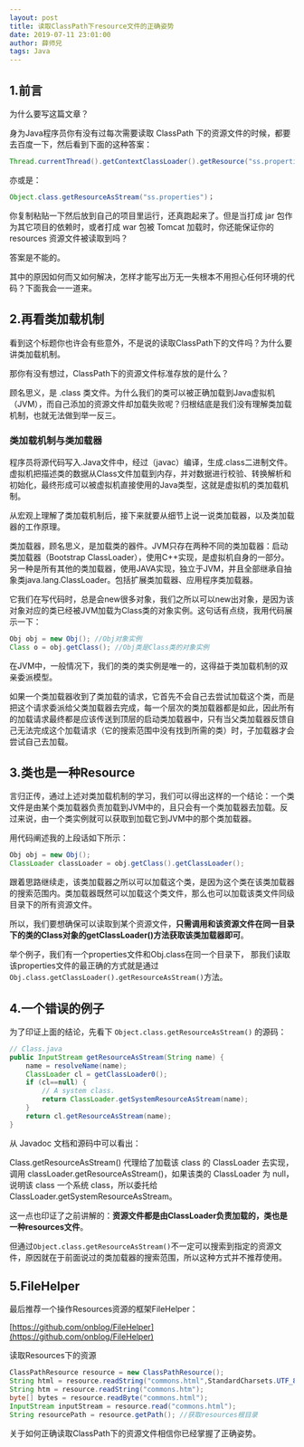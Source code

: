 ```yaml
---
layout: post
title: 读取ClassPath下resource文件的正确姿势
date: 2019-07-11 23:01:00
author: 薛师兄
tags: Java
---
```

## 1.前言

为什么要写这篇文章？

身为Java程序员你有没有过每次需要读取 ClassPath 下的资源文件的时候，都要去百度一下，然后看到下面的这种答案：

```java
Thread.currentThread().getContextClassLoader().getResource("ss.properties").getPath();
```

亦或是：

```java
Object.class.getResourceAsStream("ss.properties")；
```

你复制粘贴一下然后放到自己的项目里运行，还真跑起来了。但是当打成 jar 包作为其它项目的依赖时，或者打成 war 包被 Tomcat 加载时，你还能保证你的resources 资源文件被读取到吗？

答案是不能的。

其中的原因如何而又如何解决，怎样才能写出万无一失根本不用担心任何环境的代码？下面我会一一道来。

## 2.再看类加载机制

看到这个标题你也许会有些意外，不是说的读取ClassPath下的文件吗？为什么要讲类加载机制。

那你有没有想过，ClassPath下的资源文件标准存放的是什么？

顾名思义，是 .class 类文件。为什么我们的类可以被正确加载到Java虚拟机（JVM），而自己添加的资源文件却加载失败呢？归根结底是我们没有理解类加载机制，也就无法做到举一反三。

### 类加载机制与类加载器

程序员将源代码写入.Java文件中，经过（javac）编译，生成.class二进制文件。虚拟机把描述类的数据从Class文件加载到内存，并对数据进行校验、转换解析和初始化，最终形成可以被虚拟机直接使用的Java类型，这就是虚拟机的类加载机制。

从宏观上理解了类加载机制后，接下来就要从细节上说一说类加载器，以及类加载器的工作原理。

类加载器，顾名思义，是加载类的器件。JVM只存在两种不同的类加载器：启动类加载器（Bootstrap ClassLoader），使用C++实现，是虚拟机自身的一部分。另一种是所有其他的类加载器，使用JAVA实现，独立于JVM，并且全部继承自抽象类java.lang.ClassLoader。包括扩展类加载器、应用程序类加载器。

它我们在写代码时，总是会new很多对象，我们之所以可以new出对象，是因为该对象对应的类已经被JVM加载为Class类的对象实例。这句话有点绕，我用代码展示一下：

```java
Obj obj = new Obj(); //Obj对象实例
Class o = obj.getClass(); //Obj类是Class类的对象实例
```

在JVM中，一般情况下，我们的类的类实例是唯一的，这得益于类加载机制的双亲委派模型。

如果一个类加载器收到了类加载的请求，它首先不会自己去尝试加载这个类，而是把这个请求委派给父类加载器去完成，每一个层次的类加载器都是如此，因此所有的加载请求最终都是应该传送到顶层的启动类加载器中，只有当父类加载器反馈自己无法完成这个加载请求（它的搜索范围中没有找到所需的类）时，子加载器才会尝试自己去加载。

## 3.类也是一种Resource

言归正传，通过上述对类加载机制的学习，我们可以得出这样的一个结论：一个类文件是由某个类加载器负责加载到JVM中的，且只会有一个类加载器去加载。反过来说，由一个类实例就可以获取到加载它到JVM中的那个类加载器。

用代码阐述我的上段话如下所示：

```java
Obj obj = new Obj();
ClassLoader classLoader = obj.getClass().getClassLoader();
```

跟着思路继续走，该类加载器之所以可以加载这个类，是因为这个类在该类加载器的搜索范围内。类加载器既然可以加载这个类文件，那么也可以加载该类文件同级目录下的所有资源文件。

所以，我们要想确保可以读取到某个资源文件，**只需调用和该资源文件在同一目录下的类的Class对象的getClassLoader()方法获取该类加载器即可**。

举个例子，我们有一个properties文件和Obj.class在同一个目录下， 那我们读取该properties文件的最正确的方式就是通过`Obj.class.getClassLoader().getResourceAsStream()`方法。

## 4.一个错误的例子

为了印证上面的结论，先看下 `Object.class.getResourceAsStream()` 的源码：

```java
// Class.java
public InputStream getResourceAsStream(String name) {
    name = resolveName(name);
    ClassLoader cl = getClassLoader0();
    if (cl==null) {
        // A system class.
        return ClassLoader.getSystemResourceAsStream(name);
    }
    return cl.getResourceAsStream(name);
}
```

从 Javadoc 文档和源码中可以看出：

Class.getResourceAsStream() 代理给了加载该 class 的 ClassLoader 去实现，调用 classLoader.getResourceAsStream()，如果该类的 ClassLoader 为 null，说明该 class 一个系统 class，所以委托给 ClassLoader.getSystemResourceAsStream。

这一点也印证了之前讲解的：**资源文件都是由ClassLoader负责加载的，类也是一种resources文件**。

但通过`Object.class.getResourceAsStream()`不一定可以搜索到指定的资源文件，原因就在于前面说过的类加载器的搜索范围，所以这种方式并不推荐使用。

## 5.FileHelper

最后推荐一个操作Resources资源的框架FileHelper：

[https://github.com/onblog/FileHelper](https://github.com/onblog/FileHelper)

读取Resources下的资源

```java
ClassPathResource resource = new ClassPathResource();
String html = resource.readString("commons.html",StandardCharsets.UTF_8);
String htm = resource.readString("commons.htm");
byte[] bytes = resource.readByte("commons.html");
InputStream inputStream = resource.read("commons.html");
String resourcePath = resource.getPath(); //获取resources根目录
```

关于如何正确读取ClassPath下的资源文件相信你已经掌握了正确姿势。